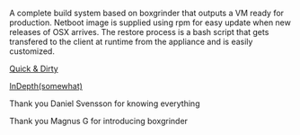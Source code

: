 A complete build system based on boxgrinder that outputs a VM ready for production. Netboot image is supplied using rpm for easy update when new releases of OSX arrives. The restore process is a bash script that gets transfered to the client at runtime from the appliance and is easily customized.

[Quick & Dirty](https://code.google.com/p/build-your-own-netboot-server-linux/wiki/quickdirty)


[InDepth(somewhat)](https://code.google.com/p/build-your-own-netboot-server-linux/wiki/indepth)

Thank you Daniel Svensson for knowing everything

Thank you Magnus G for introducing boxgrinder